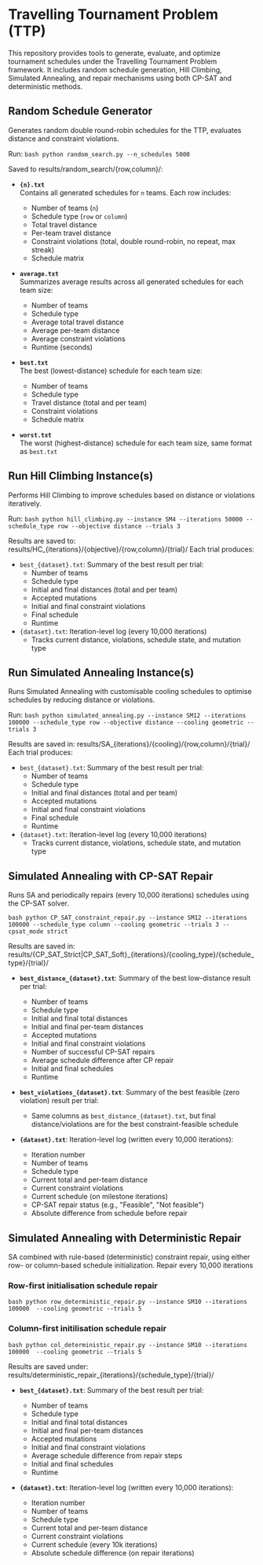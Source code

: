 # Travelling Tournament Problem (TTP)
This repository provides tools to generate, evaluate, and optimize tournament schedules under the Travelling Tournament Problem framework. It includes random schedule generation, Hill Climbing, Simulated Annealing, and repair mechanisms using both CP-SAT and deterministic methods.

## Random Schedule Generator 

Generates random double round-robin schedules for the TTP, evaluates distance and constraint violations.

Run: ```bash python random_search.py --n_schedules 5000```

Saved to results/random_search/{row,column}/:
- **`{n}.txt`**  
  Contains all generated schedules for `n` teams. Each row includes:
  - Number of teams (`n`)
  - Schedule type (`row` or `column`)
  - Total travel distance
  - Per-team travel distance
  - Constraint violations (total, double round-robin, no repeat, max streak)
  - Schedule matrix

- **`average.txt`**  
  Summarizes average results across all generated schedules for each team size:
  - Number of teams
  - Schedule type
  - Average total travel distance
  - Average per-team distance
  - Average constraint violations
  - Runtime (seconds)

- **`best.txt`**  
  The best (lowest-distance) schedule for each team size:
  - Number of teams
  - Schedule type
  - Travel distance (total and per team)
  - Constraint violations
  - Schedule matrix

- **`worst.txt`**  
  The worst (highest-distance) schedule for each team size, same format as `best.txt`
	
## Run Hill Climbing Instance(s)
Performs Hill Climbing to improve schedules based on distance or violations iteratively.

Run:
```bash python hill_climbing.py --instance SM4 --iterations 50000 --schedule_type row --objective distance --trials 3 ```

Results are saved to: results/HC_{iterations}/{objective}/{row,column}/{trial}/
Each trial produces:
- `best_{dataset}.txt`: Summary of the best result per trial:
  - Number of teams
  - Schedule type
  - Initial and final distances (total and per team)
  - Accepted mutations
  - Initial and final constraint violations
  - Final schedule
  - Runtime
- `{dataset}.txt`: Iteration-level log (every 10,000 iterations)
  - Tracks current distance, violations, schedule state, and mutation type


## Run Simulated Annealing Instance(s)
Runs Simulated Annealing with customisable cooling schedules to optimise schedules by reducing distance or violations.

Run:
```bash python simulated_annealing.py --instance SM12 --iterations 100000 --schedule_type row --objective distance --cooling geometric --trials 3 ```

Results are saved in: results/SA_{iterations}/{cooling}/{row,column}/{trial}/
Each trial produces:
- `best_{dataset}.txt`: Summary of the best result per trial:
  - Number of teams
  - Schedule type
  - Initial and final distances (total and per team)
  - Accepted mutations
  - Initial and final constraint violations
  - Final schedule
  - Runtime
- `{dataset}.txt`: Iteration-level log (every 10,000 iterations)
  - Tracks current distance, violations, schedule state, and mutation type

## Simulated Annealing with CP-SAT Repair
Runs SA and periodically repairs (every 10,000 iterations) schedules using the CP-SAT solver.

```bash python CP_SAT_constraint_repair.py --instance SM12 --iterations 100000 --schedule_type column --cooling geometric --trials 3 --cpsat_mode strict```

Results are saved in: results/{CP_SAT_Strict|CP_SAT_Soft}_{iterations}/{cooling_type}/{schedule_type}/{trial}/
- **`best_distance_{dataset}.txt`**: Summary of the best low-distance result per trial:
  - Number of teams
  - Schedule type
  - Initial and final total distances
  - Initial and final per-team distances
  - Accepted mutations
  - Initial and final constraint violations
  - Number of successful CP-SAT repairs
  - Average schedule difference after CP repair
  - Initial and final schedules
  - Runtime

- **`best_violations_{dataset}.txt`**: Summary of the best feasible (zero violation) result per trial:
  - Same columns as `best_distance_{dataset}.txt`, but final distance/violations are for the best constraint-feasible schedule

- **`{dataset}.txt`**: Iteration-level log (written every 10,000 iterations):
  - Iteration number
  - Number of teams
  - Schedule type
  - Current total and per-team distance
  - Current constraint violations
  - Current schedule (on milestone iterations)
  - CP-SAT repair status (e.g., "Feasible", "Not feasible")
  - Absolute difference from schedule before repair

## Simulated Annealing with Deterministic Repair
SA combined with rule-based (deterministic) constraint repair, using either row- or column-based schedule initialization. Repair every 10,000 iterations

### Row-first initialisation schedule repair
```bash python row_deterministic_repair.py --instance SM10 --iterations 100000  --cooling geometric --trials 5```

### Column-first initilisation schedule repair
```bash python col_deterministic_repair.py --instance SM10 --iterations 100000  --cooling geometric --trials 5```

Results are saved under: results/deterministic_repair_{iterations}/{schedule_type}/{trial}/
- **`best_{dataset}.txt`**: Summary of the best result per trial:
  - Number of teams
  - Schedule type
  - Initial and final total distances
  - Initial and final per-team distances
  - Accepted mutations
  - Initial and final constraint violations
  - Average schedule difference from repair steps
  - Initial and final schedules
  - Runtime

- **`{dataset}.txt`**: Iteration-level log (written every 10,000 iterations):
  - Iteration number
  - Number of teams
  - Schedule type
  - Current total and per-team distance
  - Current constraint violations
  - Current schedule (every 10k iterations)
  - Absolute schedule difference (on repair iterations)


